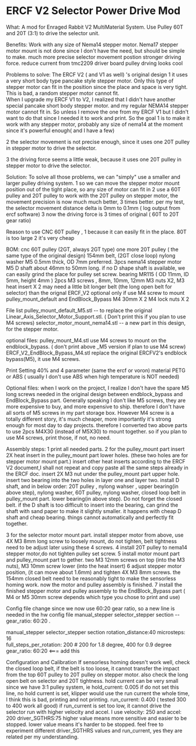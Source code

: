 # ERCF V2 Selector Power Drive Mod

What:
  A mod for Enraged Rabbit V2 MultiMaterial System. Use Pulley 60T and 20T (3:1) to drive the selector unit.

Benefits:
  Work with any size of Nema14 stepper motor.
  Nema17 stepper motor mount is not done since I don't have the need, but should be simple to make.
  much more precise selector movement postion
  stronger driving force.
  reduce current from tmc2209 driver board
  pulley drving looks cool
  
  
Problems to solve:
The ERCF V2 ( and V1 as well) 's original design
1  it uses a very short body type pancake style stepper motor.
Only this type of stepper motor can fit in the position since the place and space is very tight.
This is bad, a random stepper motor cannot fit.  
When I upgrade my ERCF V1 to V2, I realized that I didn't have another special pancake short body stepper motor.
and my regular NEMA14 stepper motor cannot fit in. So unless I remove the one from my ERCF V1 but I didn't want to do that since I needed it to work and print.
So the goal 1 is to make it work with any stepper motor, probably any size of nema14 at the moment since it's powerful enough( and I have a few)

2 the selector movement is not precise enough, since it uses one 20T pulley in stepper motor to drive the selector.

3 the driving force seems a little weak, because it uses one 20T pulley in stepper motor to drive the selector. 

Solution:
To solve all those problems, we can "simply" use a smaller and larger pulley driving system.
1 so we can move the stepper motor mount position out of the tight place, so any size of motor can fit in
2 use a 60T pulley and 20T pulley to work with the 20T pulley on stepper motor, the movement precision is now much much better, 3 times better.
per my test, the selector movement distance delta is 0mm to 0.1mm ( log output from ercf software)
3 now the driving force is 3 times of original ( 60T to 20T gear ratio)

Reason to use CNC 60T pulley , 
 1 because it can easily fit in the place. 80T is too large
 2 it's very cheap


BOM:
 cnc 60T pulley (2GT, always 2GT type)
 one more 20T pulley ( the same type of the original design)
 154mm belt, (2GT close loop)
 nylong washer M5 0.5mm thick, OD 7mm preferred. 3pcs
 nema14 stepper motor
 M5 D shaft about 46mm to 50mm long.  if no D shape shaft is available, we can easily grind the place for pulley set screw.
 bearing MR115 ( OD 11mm, ID 5mm, height 4mm )   2pcs
 M3 screws , 8mm, 10mm, 12mm
 M3 nuts X2,
 M3 heat insert X 2
 may need a little bit longer belt (the long open belt for selector) than the orignal ERCF_V2
 optional 
    only if use M4 screw to mount pulley_mount_default and EndBlock_Bypass
    M4 30mm X 2 
	M4 lock nuts X 2 

File list
   pulley_mount_default_M5.stl -- to replace the original Linear_Axis_Selector_Motor_Support.stl. ( Don't print this if you plan to use M4 screws)
   selector_motor_mount_nema14.stl -- a new part in this design, for the stepper motor. 
   
   optional files:
     pulley_mount_M4.stl   use M4 screws to mount on the endblock_bypass. ( don't print above _M5 version if plan to use M4 screw)
	 ERCF_V2_EndBlock_Bypass_M4.stl   replace the original ERCFV2's endblock bypass(M5), it use M4 screws.

Print Setting
  40% and 4 parameter (same the ercf or voron)
  material PETG or ABS ( usually I don't use ABS when high temperature is NOT needed)


Optional files:
  when I work on the project, I realize I don't have the spare M5 long screws needed in the original design between endblock_bypass and EndBlock_Bypass part. 
  Generally speaking I don't like M5 screws, they are more expensive to buy, and more expensive to ship. therefore I don't have all sorts of M5 screws in my part storage box. However M4 screw is a totally different story, it's much cheaper, more importantly it's strong enough for most day to day projects. therefore I converted two above parts to use 2pcs M4X30 (instead of M5X30) to mount together.
  so if you plan to use M4 screws, print those, if not, no need.

Assembly steps:
  1 print all needed parts.
  2 for the pulley_mount part
      insert 2X heat insert in the pulley_mount part lower holes. (these two holes are for stepper motor mount part.)
      insert other heat inserts according to the ERCF V2 document,I shall not repeat and copy paste all the same steps already in the ERCF doc.
      insert 2X M3 nut under the pulley_mount part upper hole.
	  insert two bearing into the two holes in layer one and layer two.
	  install  D shaft, and in below order: 20T pulley , nylong wahser , upper bearing(in above step), nylong washer, 60T pulley, nylong washer, closed loop belt in pulley_mount part. lower bearing(in above step).   Do not forget the closed belt.
	  if the D shaft is too difficult to insert into the bearing, can grind the shaft with sand paper to make it slightly smaller. it happens with cheap D shaft and cheap bearing. things cannot automatically and perfectly fit together.
  
  3 for the selector motor mount part.
    install stepper motor from above, use 4X M3 8mm long screw to loosely mount, do not tighten, belt tightness need to be adjust later using these 4 screws.
  4 install 20T pulley to nema14 stepper motor,do not tighten pulley set screw.
  5 install motor mount part and pulley_mount part to gether. two M3 12mm screws on top (into the M3 nuts),  M3 10mm screw lower (into the heat insert)
  6 adjust stepper motor position, (it can move about 1.6mm) and tighten 4X M3 8mm screws. the 154mm closed belt need to be reasonably tight to make the sensorless homing work.
  now the motor and pulley assembly is finished.
  7 install the finished stepper motor and pulley assembly to the EndBlock_Bypass part ( M4 or M5 30mm screw depends which type you chose to print and use)
  
Config file change
 since we now use 60:20 gear ratio, so a new line is needed in the hw config file manual_stepper selector_stepper section -- gear_ratio: 60:20 .
 
 manual_stepper selector_stepper section
 rotation_distance:40 
 microsteps: 16 			 
 full_steps_per_rotation: 200	# 200 for 1.8 degree, 400 for 0.9 degree
 gear_ratio: 60:20   <=== add this
	
Configuration and Calibration
  If sensorless homing doesn't work well, check the closed loop belt, if the belt is too loose, it cannot transfer the impact from the top 60T pulley to 20T pulley on stepper motor.
  also check the long open belt on selector and 20T tightness.
  hold current can be very small since we have 3:1 pulley system, ie hold_current: 0.005
  if do not set this line, no hold current is set, klipper would use the run current the whole time, I think this is bad, printing and not printing.
  run_current: 0.400 ( tested 300 to 400 work all good)
  if run_current is set too low, it cannot drive the selector run with higher velocity and accel. I use velocity: 250 and accel: 200
  driver_SGTHRS:75  higher value means more sensitive and easier to be stopped.  lower value means it's harder to be stopped.
  feel free to experiment different driver_SGTHRS values and run_current, yes they are related per my understanding.
  
  